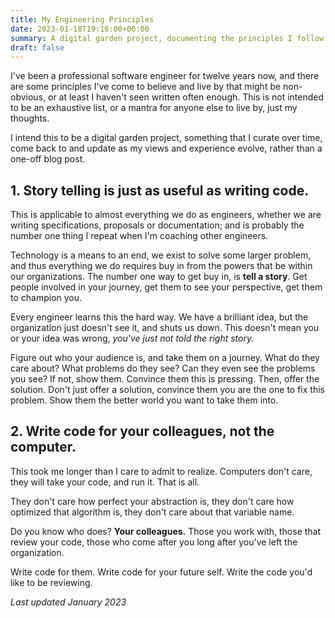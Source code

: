 ```yaml
---
title: My Engineering Principles
date: 2023-01-18T19:16:00+00:00
summary: A digital garden project, documenting the principles I follow after 12 years as a software engineer.
draft: false
---
```


I've been a professional software engineer for twelve years now, and there are some principles I've come to believe and live by that might be non-obvious, or at least I haven't seen written often enough. This is not intended to be an exhaustive list, or a mantra for anyone else to live by, just my thoughts.

I intend this to be a digital garden project, something that I curate over time, come back to and update as my views and experience evolve, rather than a one-off blog post.


## 1. Story telling is just as useful as writing code.

This is applicable to almost everything we do as engineers, whether we are writing specifications, proposals or documentation; and is probably the number one thing I repeat when I'm coaching other engineers.

Technology is a means to an end, we exist to solve some larger problem, and thus everything we do requires buy in from the powers that be within our organizations. The number one way to get buy in, is **tell a story**. Get people involved in your journey, get them to see your perspective, get them to champion you.

Every engineer learns this the hard way. We have a brilliant idea, but the organization just doesn't see it, and shuts us down. This doesn't mean you or your idea was wrong, _you've just not told the right story._

Figure out who your audience is, and take them on a journey. What do they care about? What problems do they see? Can they even see the problems you see? If not, show them. Convince them this is pressing. Then, offer the solution. Don't just offer a solution, convince them you are the one to fix this problem. Show them the better world you want to take them into.


## 2. Write code for your colleagues, not the computer.

This took me longer than I care to admit to realize. Computers don't care, they will take your code, and run it. That is all.

They don't care how perfect your abstraction is, they don't care how optimized that algorithm is, they don't care about that variable name.

Do you know who does? **Your colleagues.** Those you work with, those that review your code, those who come after you long after you've left the organization.

Write code for them. Write code for your future self. Write the code you'd like to be reviewing.


_Last updated January 2023_
